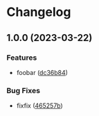 # Changelog

## 1.0.0 (2023-03-22)


### Features

* foobar ([dc36b84](https://github.com/Hoishin/release-please-test/commit/dc36b849cf4ea5900d90b82b0ee8c4de701d3300))


### Bug Fixes

* fixfix ([465257b](https://github.com/Hoishin/release-please-test/commit/465257bf29401c07cfc50239f8ce207ec9ac8eb4))
